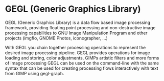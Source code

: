 # GEGL (Generic Graphics Library)

GEGL (Generic Graphics Library) is a data flow based image processing framework, providing floating point processing and non-destructive image processing capabilities to GNU Image Manipulation Program and other projects (imgflo, GNOME Photos, iconographer, …​)

With GEGL you chain together processing operations to represent the desired image processing pipeline. GEGL provides operations for image loading and storing, color adjustments, GIMPs artistic filters and more forms of image processing GEGL can be used on the command-line with the same syntax that can be used for creating processing flows interactively with text from GIMP using gegl-graph.

